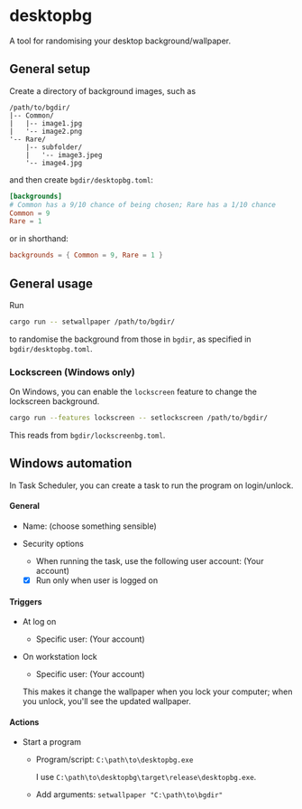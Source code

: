 # desktopbg

A tool for randomising your desktop background/wallpaper.

## General setup

Create a directory of background images, such as
```
/path/to/bgdir/
|-- Common/
|   |-- image1.jpg
|   '-- image2.png
'-- Rare/
    |-- subfolder/
    |   '-- image3.jpeg
    '-- image4.jpg
```
and then create `bgdir/desktopbg.toml`:
```toml
[backgrounds]
# Common has a 9/10 chance of being chosen; Rare has a 1/10 chance
Common = 9
Rare = 1
```
or in shorthand:
```toml
backgrounds = { Common = 9, Rare = 1 }
```

## General usage

Run
```sh
cargo run -- setwallpaper /path/to/bgdir/
```
to randomise the background from those in `bgdir`, as specified in `bgdir/desktopbg.toml`.

### Lockscreen (Windows only)

On Windows, you can enable the `lockscreen` feature to change the lockscreen background.
```sh
cargo run --features lockscreen -- setlockscreen /path/to/bgdir/
```
This reads from `bgdir/lockscreenbg.toml`.

## Windows automation

In Task Scheduler, you can create a task to run the program on login/unlock.

#### General

- Name: (choose something sensible)
- Security options

    - When running the task, use the following user account: (Your account)
    - [x] Run only when user is logged on

#### Triggers

- At log on

    - Specific user: (Your account)

- On workstation lock

    - Specific user: (Your account)

  This makes it change the wallpaper when you lock your computer; when you unlock, you'll see the updated wallpaper.

#### Actions

- Start a program

    - Program/script: `C:\path\to\desktopbg.exe`

      I use `C:\path\to\desktopbg\target\release\desktopbg.exe`.
    
    - Add arguments: `setwallpaper "C:\path\to\bgdir"`
